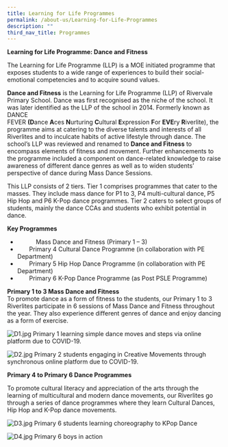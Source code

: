```yaml
---
title: Learning for Life Programmes
permalink: /about-us/Learning-for-Life-Programmes
description: ""
third_nav_title: Programmes
---
```



**Learning for Life Programme: Dance and Fitness**

The Learning for Life Programme (LLP) is a MOE initiated programme that exposes students to a wide range of experiences to build their social-emotional competencies and to acquire sound values.

  

**Dance and Fitness** is the Learning for Life Programme (LLP) of Rivervale Primary School. Dance was first recognised as the niche of the school. It was later identified as the LLP of the school in 2014. Formerly known as DANCE FEVER **(D**ance **A**ces **N**urturing **C**ultural **E**xpression **F**or **EVE**ry **R**iverlite), the programme aims at catering to the diverse talents and interests of all Riverlites and to inculcate habits of active lifestyle through dance. The school’s LLP was reviewed and renamed to **Dance and Fitness** to encompass elements of fitness and movement. Further enhancements to the programme included a component on dance-related knowledge to raise awareness of different dance genres as well as to widen students’ perspective of dance during Mass Dance Sessions.

  

This LLP consists of 2 tiers. Tier 1 comprises programmes that cater to the masses. They include mass dance for P1 to 3, P4 multi-cultural dance, P5 Hip Hop and P6 K-Pop dance programmes. Tier 2 caters to select groups of students, mainly the dance CCAs and students who exhibit potential in dance.  

  

**Key Programmes**

*              Mass Dance and Fitness (Primary 1 – 3)
*          Primary 4 Cultural Dance Programme (in collaboration with PE Department)
*          Primary 5 Hip Hop Dance Programme (in collaboration with PE Department)
*          Primary 6 K-Pop Dance Programme (as Post PSLE Programme)

**Primary 1 to 3 Mass Dance and Fitness**   
To promote dance as a form of fitness to the students, our Primary 1 to 3 Riverlites participate in 6 sessions of Mass Dance and Fitness throughout the year. They also experience different genres of dance and enjoy dancing as a form of exercise.

  

![D1.jpg](https://rivervalepri.moe.edu.sg/qql/slot/u143/Programmes/Dance_Fever/D1.jpg)
Primary 1 learning simple dance moves and steps via online platform due to COVID-19.

  

![D2.jpg](https://rivervalepri.moe.edu.sg/qql/slot/u143/Programmes/Dance_Fever/D2.jpg)
Primary 2 students engaging in Creative Movements through synchronous online platform due to COVID-19.

  

  

  

**Primary 4 to Primary 6 Dance Programmes**

To promote cultural literacy and appreciation of the arts through the learning of multicultural and modern dance movements, our Riverlites go through a series of dance programmes where they learn Cultural Dances, Hip Hop and K-Pop dance movements.

![D3.jpg](https://rivervalepri.moe.edu.sg/qql/slot/u143/Programmes/Dance_Fever/D3.jpg)
Primary 6 students learning choreography to KPop Dance

  

![D4.jpg](https://rivervalepri.moe.edu.sg/qql/slot/u143/Programmes/Dance_Fever/D4.jpg)
Primary 6 boys in action
